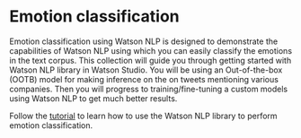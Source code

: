 # Emotion classification

Emotion classification using Watson NLP is designed to demonstrate the capabilities of Watson NLP using which you can easily classify the emotions in the text corpus. This collection will guide you through getting started with Watson NLP library in Watson Studio. You will be using an Out-of-the-box (OOTB) model for making inference on the on tweets mentioning various companies. Then you will progress to training/fine-tuning a custom models using Watson NLP to get much better results.

Follow the [tutorial](https://developer.ibm.com/tutorials/use-the-watson-nlp-library-to-perform-emotion-classification/) to learn how to use the Watson NLP library to perform emotion classification.
